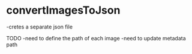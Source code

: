# convertImagesToJson
-cretes a separate json file

TODO
  -need to define the path of each image
  -need to update metadata path
